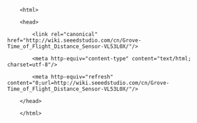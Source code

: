 <!DOCTYPE html>
        <html>
        <head>
            <link rel="canonical" href="http://wiki.seeedstudio.com/cn/Grove-Time_of_Flight_Distance_Sensor-VL53L0X/"/>
            <meta http-equiv="content-type" content="text/html; charset=utf-8"/>
            <meta http-equiv="refresh" content="0;url=http://wiki.seeedstudio.com/cn/Grove-Time_of_Flight_Distance_Sensor-VL53L0X/"/>
        </head>
        </html>